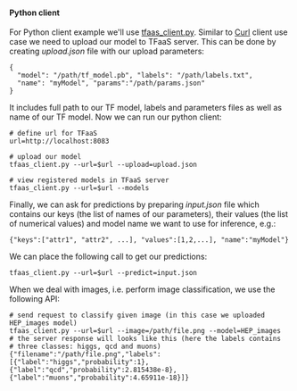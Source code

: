 #### Python client
For Python client example we'll use
[tfaas_client.py](https://github.com/vkuznet/TFaaS/blob/master/src/python/tfaas_client.py).
Similar to 
[Curl](https://github.com/vkuznet/TFaas/blob/master/doc/curl_client.md) 
client use case we need to upload our model to TFaaS server.
This can be done by creating *upload.json* file with our upload parameters:
```
{
  "model": "/path/tf_model.pb", "labels": "/path/labels.txt",
  "name": "myModel", "params":"/path/params.json"
}
```
It includes full path to our TF model, labels and parameters files as well as
name of our TF model. Now we can run our python client:
```
# define url for TFaaS
url=http://localhost:8083

# upload our model
tfaas_client.py --url=$url --upload=upload.json

# view registered models in TFaaS server
tfaas_client.py --url=$url --models
```
Finally, we can ask for predictions by preparing *input.json* file which
contains our keys (the list of names of our parameters), their values (the list
of numerical values) and model name we want to use for inference, e.g.:
```
{"keys":["attr1", "attr2", ...], "values":[1,2,...], "name":"myModel"}
```
We can place the following call to get our predictions:
```
tfaas_client.py --url=$url --predict=input.json
```

When we deal with images, i.e. perform image classification, we use the
following API:
```
# send request to classify given image (in this case we uploaded HEP_images model)
tfaas_client.py --url=$url --image=/path/file.png --model=HEP_images
# the server response will looks like this (here the labels contains
# three classes: higgs, qcd and muons)
{"filename":"/path/file.png","labels":[{"label":"higgs","probability":1},{"label":"qcd","probability":2.815438e-8},{"label":"muons","probability":4.65911e-18}]}
```
